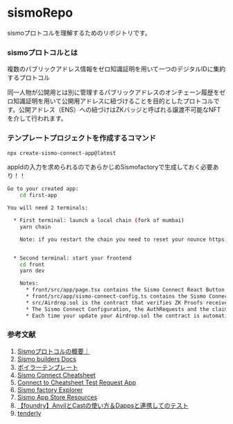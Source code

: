 # sismoRepo
sismoプロトコルを理解するためのリポジトリです。

### sismoプロトコルとは

複数のパブリックアドレス情報をゼロ知識証明を用いて一つのデジタルIDに集約するプロトコル  

同一人物が公開用とは別に管理するパブリックアドレスのオンチェーン履歴をゼロ知識証明を用いて公開用アドレスに紐づけることを目的としたプロトコルです。公開アドレス（ENS）への紐づけはZKバッジと呼ばれる譲渡不可能なNFTを介して行われます。  

### テンプレートプロジェクトを作成するコマンド

```bash
npx create-sismo-connect-app@latest
```

appIdの入力を求められるのであらかじめSismofactoryで生成しておく必要あり！！


```bash
Go to your created app: 
    cd first-app

You will need 2 terminals:

  * First terminal: launch a local chain (fork of mumbai)
    yarn chain

    Note: if you restart the chain you need to reset your nounce https://docs.sismo.io/sismo-docs/build-with-sismo-connect/faq


  * Second terminal: start your frontend
    cd front
    yarn dev

    Notes:
      * front/src/app/page.tsx contains the Sismo Connect React Button to request ZK proofs
      * front/src/app/sismo-connect-config.ts contains the Sismo Connect configuration
      * src/Airdrop.sol is the contract that verifies ZK Proofs received via Sismo Connect
      * The Sismo Connect Configuration, the AuthRequests and the claimRequests should be the same in the frontend and the smart contract
      * Each time your update your Airdrop.sol the contract is automatically redeployed
```

### 参考文献
1. [Sismoプロトコルの概要｜](https://hashhub-research.com/articles/2022-03-15-about-sismo)
2. [Sismo builders Docs](https://build.sismo.io/)
3. [ボイラーテンプレート](https://github.com/sismo-core/sismo-connect-boilerplate-onchain)
4. [Sismo Connect Cheatsheet](https://docs.sismo.io/sismo-docs/build-with-sismo-connect/sismo-connect-cheatsheet)
5. [Connect to Cheatsheet Test Request App](https://vault-beta.sismo.io/connect?version=sismo-connect-v1.1&appId=0x32403ced4b65f2079eda77c84e7d2be6&claims=%5B%7B%22groupId%22%3A%220xda1c3726426d5639f4c6352c2c976b87%22%2C%22claimType%22%3A0%2C%22extraData%22%3A%22%22%2C%22groupTimestamp%22%3A%22latest%22%2C%22value%22%3A1%7D%2C%7B%22groupId%22%3A%220x85c7ee90829de70d0d51f52336ea4722%22%2C%22claimType%22%3A0%2C%22value%22%3A4%2C%22extraData%22%3A%22%22%2C%22groupTimestamp%22%3A%22latest%22%7D%2C%7B%22groupId%22%3A%220xfae674b6cba3ff2f8ce2114defb200b1%22%2C%22claimType%22%3A2%2C%22value%22%3A10%2C%22extraData%22%3A%22%22%2C%22groupTimestamp%22%3A%22latest%22%7D%2C%7B%22groupId%22%3A%220x1cde61966decb8600dfd0749bd371f12%22%2C%22claimType%22%3A0%2C%22value%22%3A15%2C%22isSelectableByUser%22%3Atrue%2C%22extraData%22%3A%22%22%2C%22groupTimestamp%22%3A%22latest%22%7D%2C%7B%22groupId%22%3A%220xfae674b6cba3ff2f8ce2114defb200b1%22%2C%22claimType%22%3A0%2C%22value%22%3A6%2C%22isOptional%22%3Atrue%2C%22extraData%22%3A%22%22%2C%22groupTimestamp%22%3A%22latest%22%7D%2C%7B%22groupId%22%3A%220x1cde61966decb8600dfd0749bd371f12%22%2C%22claimType%22%3A2%2C%22value%22%3A15%2C%22isOptional%22%3Atrue%2C%22extraData%22%3A%22%22%2C%22groupTimestamp%22%3A%22latest%22%7D%2C%7B%22groupId%22%3A%220xda1c3726426d5639f4c6352c2c976b87%22%2C%22claimType%22%3A0%2C%22value%22%3A1%2C%22isSelectableByUser%22%3Atrue%2C%22isOptional%22%3Atrue%2C%22extraData%22%3A%22%22%2C%22groupTimestamp%22%3A%22latest%22%7D%5D&auths=%5B%7B%22authType%22%3A0%2C%22isAnon%22%3Afalse%2C%22isOptional%22%3Afalse%2C%22userId%22%3A%220%22%2C%22extraData%22%3A%22%22%2C%22isSelectableByUser%22%3Afalse%7D%2C%7B%22authType%22%3A3%2C%22isAnon%22%3Afalse%2C%22isOptional%22%3Afalse%2C%22userId%22%3A%220%22%2C%22extraData%22%3A%22%22%2C%22isSelectableByUser%22%3Atrue%7D%2C%7B%22authType%22%3A3%2C%22userId%22%3A%220xa4c94a6091545e40fc9c3e0982aec8942e282f38%22%2C%22isAnon%22%3Afalse%2C%22isOptional%22%3Afalse%2C%22extraData%22%3A%22%22%2C%22isSelectableByUser%22%3Afalse%7D%2C%7B%22authType%22%3A1%2C%22isAnon%22%3Afalse%2C%22isOptional%22%3Afalse%2C%22userId%22%3A%220%22%2C%22extraData%22%3A%22%22%2C%22isSelectableByUser%22%3Atrue%7D%2C%7B%22authType%22%3A2%2C%22isOptional%22%3Atrue%2C%22isAnon%22%3Afalse%2C%22userId%22%3A%220%22%2C%22extraData%22%3A%22%22%2C%22isSelectableByUser%22%3Atrue%7D%2C%7B%22authType%22%3A4%2C%22userId%22%3A%220x1003000000000000000000000000000875608110%22%2C%22isOptional%22%3Atrue%2C%22isAnon%22%3Afalse%2C%22extraData%22%3A%22%22%2C%22isSelectableByUser%22%3Afalse%7D%5D&signature=%7B%22message%22%3A%22I+love+Sismo%21%22%2C%22isSelectableByUser%22%3Atrue%2C%22extraData%22%3A%22%22%7D&vault=%7B%22impersonate%22%3A%5B%22dhadrien.sismo.eth%22%2C%22leo21.sismo.eth%22%2C%220xA4C94A6091545e40fc9c3E0982AEc8942E282F38%22%2C%22github%3Adhadrien%22%2C%22twitter%3Adhadrien_%22%2C%22telegram%3Adhadrien%22%5D%7D&displayRawResponse=true&callbackUrl=http%3A%2F%2Flocalhost%3A3001%2F&compressed=true)
6. [Sismo factory Explorer](https://factory.sismo.io/apps-explorer)
7. [Sismo App Store Resources](https://app-store-resources.sismo.io/)
8. [【foundry】AnvilとCastの使い方＆Dappsと連携してのテスト](https://eggdragons.com/foundry-anvil-cast/)
9. [tenderly](https://tenderly.co/public/polygon-mumbai)